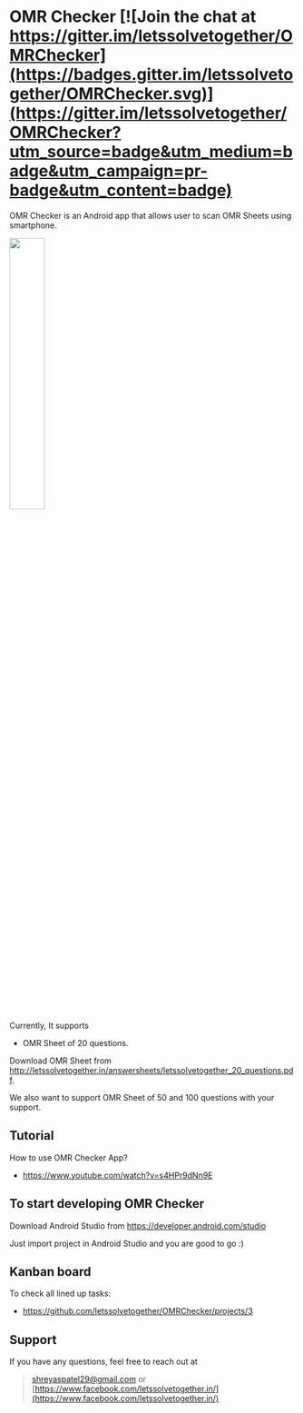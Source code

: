 # OMR Checker [![Join the chat at https://gitter.im/letssolvetogether/OMRChecker](https://badges.gitter.im/letssolvetogether/OMRChecker.svg)](https://gitter.im/letssolvetogether/OMRChecker?utm_source=badge&utm_medium=badge&utm_campaign=pr-badge&utm_content=badge)

OMR Checker is an Android app that allows user to scan OMR Sheets using smartphone.

[<img height="35%" width="35%" src="https://play.google.com/intl/en_us/badges/images/generic/en_badge_web_generic.png"/>](https://play.google.com/store/apps/details?id=com.letssolvetogether.omr.main)

Currently, It supports
 - OMR Sheet of 20 questions.

Download OMR Sheet from http://letssolvetogether.in/answersheets/letssolvetogether_20_questions.pdf.

We also want to support OMR Sheet of 50 and 100 questions with your support.

## Tutorial
How to use OMR Checker App?
- https://www.youtube.com/watch?v=s4HPr9dNn9E

## To start developing OMR Checker

Download Android Studio from https://developer.android.com/studio

Just import project in Android Studio and you are good to go :)

## Kanban board
To check all lined up tasks:
- https://github.com/letssolvetogether/OMRChecker/projects/3

## Support

If you have any questions, feel free to reach out at

> shreyaspatel29@gmail.com 
> or 
> [https://www.facebook.com/letssolvetogether.in/](https://www.facebook.com/letssolvetogether.in/)
